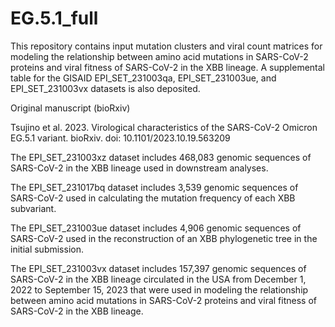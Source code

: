 # EG.5.1_full
This repository contains input mutation clusters and viral count matrices for modeling the relationship between amino acid mutations in SARS-CoV-2 proteins and viral fitness of SARS-CoV-2 in the XBB lineage. A supplemental table for the GISAID EPI_SET_231003qa, EPI_SET_231003ue, and EPI_SET_231003vx datasets is also deposited.

Original manuscript (bioRxiv)

Tsujino et al. 2023. Virological characteristics of the SARS-CoV-2 Omicron EG.5.1 variant. bioRxiv. doi: 10.1101/2023.10.19.563209

The EPI_SET_231003xz dataset includes 468,083 genomic sequences of SARS-CoV-2 in the XBB lineage used in downstream analyses.

The EPI_SET_231017bq dataset includes 3,539 genomic sequences of SARS-CoV-2 used in calculating the mutation frequency of each XBB subvariant.

The EPI_SET_231003ue dataset includes 4,906 genomic sequences of SARS-CoV-2 used in the reconstruction of an XBB phylogenetic tree in the initial submission.

The EPI_SET_231003vx dataset includes 157,397 genomic sequences of SARS-CoV-2 in the XBB lineage circulated in the USA from December 1, 2022 to September 15, 2023 that were used in modeling the relationship between amino acid mutations in SARS-CoV-2 proteins and viral fitness of SARS-CoV-2 in the XBB lineage.
